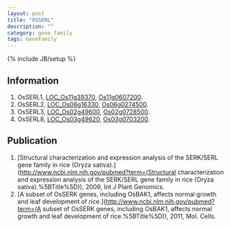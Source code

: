 ```yaml
---
layout: post
title: "OSSERL"
description: ""
category: gene family
tags: GeneFamily
---
```

{% include JB/setup %}

## Information
1. OsSERL1, [LOC_Os11g39370](http://rice.plantbiology.msu.edu/cgi-bin/ORF_infopage.cgi?orf=LOC_Os11g39370), [Os11g0607200](http://rapdb.dna.affrc.go.jp/viewer/gbrowse_details/irgsp1?name=Os11g0607200).
2. OsSERL2, [LOC_Os06g16330](http://rice.plantbiology.msu.edu/cgi-bin/ORF_infopage.cgi?orf=LOC_Os06g16330), [Os06g0274500](http://rapdb.dna.affrc.go.jp/viewer/gbrowse_details/irgsp1?name=Os06g0274500).
3. OsSERL3, [LOC_Os02g49600](http://rice.plantbiology.msu.edu/cgi-bin/ORF_infopage.cgi?orf=LOC_Os02g49600), [Os02g0728500](http://rapdb.dna.affrc.go.jp/viewer/gbrowse_details/irgsp1?name=Os02g0728500).
4. OsSERL8, [LOC_Os03g49620](http://rice.plantbiology.msu.edu/cgi-bin/ORF_infopage.cgi?orf=LOC_Os03g49620), [Os03g0703200](http://rapdb.dna.affrc.go.jp/viewer/gbrowse_details/irgsp1?name=Os03g0703200).

## Publication
1. [Structural characterization and expression analysis of the SERK/SERL gene family in rice (Oryza sativa).](http://www.ncbi.nlm.nih.gov/pubmed?term=(Structural characterization and expression analysis of the SERK/SERL gene family in rice (Oryza sativa).%5BTitle%5D)), 2009, Int J Plant Genomics.
2. [A subset of OsSERK genes, including OsBAK1, affects normal growth and leaf development of rice.](http://www.ncbi.nlm.nih.gov/pubmed?term=(A subset of OsSERK genes, including OsBAK1, affects normal growth and leaf development of rice.%5BTitle%5D)), 2011, Mol. Cells.


